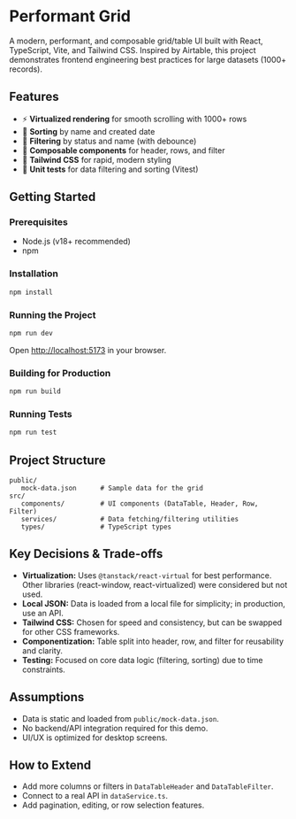 # Performant Grid

A modern, performant, and composable grid/table UI built with React, TypeScript, Vite, and Tailwind CSS. Inspired by Airtable, this project demonstrates frontend engineering best practices for large datasets (1000+ records).

## Features

- ⚡ **Virtualized rendering** for smooth scrolling with 1000+ rows
- 🔎 **Sorting** by name and created date
- 🧮 **Filtering** by status and name (with debounce)
- 🧱 **Composable components** for header, rows, and filter
- 🎨 **Tailwind CSS** for rapid, modern styling
- 🧪 **Unit tests** for data filtering and sorting (Vitest)

## Getting Started

### Prerequisites

- Node.js (v18+ recommended)
- npm

### Installation

```bash
npm install
```

### Running the Project

```bash
npm run dev
```

Open [http://localhost:5173](http://localhost:5173) in your browser.

### Building for Production

```bash
npm run build
```

### Running Tests

```bash
npm run test
```

## Project Structure

```
public/
   mock-data.json      # Sample data for the grid
src/
   components/         # UI components (DataTable, Header, Row, Filter)
   services/           # Data fetching/filtering utilities
   types/              # TypeScript types
```

## Key Decisions & Trade-offs

- **Virtualization:** Uses `@tanstack/react-virtual` for best performance. Other libraries (react-window, react-virtualized) were considered but not used.
- **Local JSON:** Data is loaded from a local file for simplicity; in production, use an API.
- **Tailwind CSS:** Chosen for speed and consistency, but can be swapped for other CSS frameworks.
- **Componentization:** Table split into header, row, and filter for reusability and clarity.
- **Testing:** Focused on core data logic (filtering, sorting) due to time constraints.

## Assumptions

- Data is static and loaded from `public/mock-data.json`.
- No backend/API integration required for this demo.
- UI/UX is optimized for desktop screens.

## How to Extend

- Add more columns or filters in `DataTableHeader` and `DataTableFilter`.
- Connect to a real API in `dataService.ts`.
- Add pagination, editing, or row selection features.
